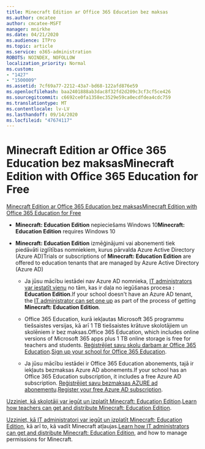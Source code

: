 ```yaml
---
title: Minecraft Edition ar Office 365 Education bez maksas
ms.author: cmcatee
author: cmcatee-MSFT
manager: mnirkhe
ms.date: 04/21/2020
ms.audience: ITPro
ms.topic: article
ms.service: o365-administration
ROBOTS: NOINDEX, NOFOLLOW
localization_priority: Normal
ms.custom:
- "1427"
- "1500009"
ms.assetid: 7cf69a77-2212-43a7-bd68-122afd876e59
ms.openlocfilehash: baa2401888ab3dac8f32fd2d209c3cf3cf5ce426
ms.sourcegitcommit: c6692ce0fa1358ec3529e59ca0ecdfdea4cdc759
ms.translationtype: MT
ms.contentlocale: lv-LV
ms.lasthandoff: 09/14/2020
ms.locfileid: "47674117"
---
```

# <a name="minecraft-edition-with-office-365-education-for-free"></a><span data-ttu-id="e01e7-102">Minecraft Edition ar Office 365 Education bez maksas</span><span class="sxs-lookup"><span data-stu-id="e01e7-102">Minecraft Edition with Office 365 Education for Free</span></span>

[<span data-ttu-id="e01e7-103">Minecraft Edition ar Office 365 Education bez maksas</span><span class="sxs-lookup"><span data-stu-id="e01e7-103">Minecraft Edition with Office 365 Education for Free</span></span>](https://docs.microsoft.com/education/windows/get-minecraft-for-education)
  
- <span data-ttu-id="e01e7-104">**Minecraft: Education Edition** nepieciešams Windows 10</span><span class="sxs-lookup"><span data-stu-id="e01e7-104">**Minecraft: Education Edition** requires Windows 10</span></span>

- <span data-ttu-id="e01e7-105">**Minecraft: Education Edition** izmēģinājumi vai abonementi tiek piedāvāti izglītības nomniekiem, kurus pārvalda Azure Active Directory (Azure AD)</span><span class="sxs-lookup"><span data-stu-id="e01e7-105">Trials or subscriptions of **Minecraft: Education Edition** are offered to education tenants that are managed by Azure Active Directory (Azure AD)</span></span>

  - <span data-ttu-id="e01e7-106">Ja jūsu mācību iestādei nav Azure AD nomnieka, [IT administrators var iestatīt vienu](https://docs.microsoft.com/education/windows/school-get-minecraft) no tām, kas ir daļa no iegūšanas procesa **: Education Edition**.</span><span class="sxs-lookup"><span data-stu-id="e01e7-106">If your school doesn't have an Azure AD tenant, the [IT administrator can set one up](https://docs.microsoft.com/education/windows/school-get-minecraft) as part of the process of getting **Minecraft: Education Edition**.</span></span>

  - <span data-ttu-id="e01e7-107">Office 365 Education, kurā iekļautas Microsoft 365 programmu tiešsaistes versijas, kā arī 1 TB tiešsaistes krātuve skolotājiem un skolēniem ir bez maksas.</span><span class="sxs-lookup"><span data-stu-id="e01e7-107">Office 365 Education, which includes online versions of Microsoft 365 apps plus 1 TB online storage is free for teachers and students.</span></span> <span data-ttu-id="e01e7-108">[Reģistrējiet savu skolu darbam ar Office 365 Education](https://products.office.com/academic/office-365-education-plan).</span><span class="sxs-lookup"><span data-stu-id="e01e7-108">[Sign up your school for Office 365 Education](https://products.office.com/academic/office-365-education-plan).</span></span>

  - <span data-ttu-id="e01e7-109">Ja jūsu mācību iestādei ir Office 365 Education abonements, tajā ir iekļauts bezmaksas Azure AD abonements.</span><span class="sxs-lookup"><span data-stu-id="e01e7-109">If your school has an Office 365 Education subscription, it includes a free Azure AD subscription.</span></span> <span data-ttu-id="e01e7-110">[Reģistrējiet savu bezmaksas AZURE ad abonementu](https://msdn.microsoft.com/library/windows/hardware/mt703369%28v=vs.85%29.aspx).</span><span class="sxs-lookup"><span data-stu-id="e01e7-110">[Register your free Azure AD subscription](https://msdn.microsoft.com/library/windows/hardware/mt703369%28v=vs.85%29.aspx).</span></span>

<span data-ttu-id="e01e7-111">[Uzziniet, kā skolotāji var iegūt un izplatīt Minecraft: Education Edition](https://docs.microsoft.com/education/windows/teacher-get-minecraft).</span><span class="sxs-lookup"><span data-stu-id="e01e7-111">[Learn how teachers can get and distribute Minecraft: Education Edition](https://docs.microsoft.com/education/windows/teacher-get-minecraft).</span></span>
  
<span data-ttu-id="e01e7-112">[Uzziniet, kā IT administratori var iegūt un izplatīt Minecraft: Education Edition](https://docs.microsoft.com/education/windows/school-get-minecraft), kā arī to, kā vadīt Minecraft atļaujas.</span><span class="sxs-lookup"><span data-stu-id="e01e7-112">[Learn how IT administrators can get and distribute Minecraft: Education Edition](https://docs.microsoft.com/education/windows/school-get-minecraft), and how to manage permissions for Minecraft.</span></span>